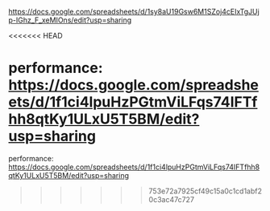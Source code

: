 https://docs.google.com/spreadsheets/d/1sy8aU19Gsw6M1SZoj4cEIxTgJUjp-IGhz_F_xeMIOns/edit?usp=sharing

<<<<<<< HEAD

performance: https://docs.google.com/spreadsheets/d/1f1ci4lpuHzPGtmViLFqs74IFTfhh8qtKy1ULxU5T5BM/edit?usp=sharing
=======
performance: https://docs.google.com/spreadsheets/d/1f1ci4lpuHzPGtmViLFqs74IFTfhh8qtKy1ULxU5T5BM/edit?usp=sharing
>>>>>>> 753e72a7925cf49c15a0c1cd1abf20c3ac47c727
